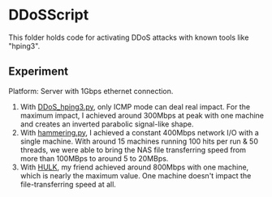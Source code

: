 # DDoSScript

This folder holds code for activating DDoS attacks with known tools like "hping3".

## Experiment

Platform:
Server with 1Gbps ethernet connection.

1. With [DDoS_hping3.py](https://github.com/belongtothenight/CN_Code/blob/main/src/DDoSScript/DDoS_hping3.py), only ICMP mode can deal real impact. For the maximum impact, I achieved around 300Mbps at peak with one machine and creates an inverted parabolic signal-like shape.
2. With [hammering.py](https://github.com/depascaldc/DoS-Tool/blob/master/hammering.py), I achieved a constant 400Mbps network I/O with a single machine. With around 15 machines running 100 hits per run & 50 threads, we were able to bring the NAS file transferring speed from more than 100MBps to around 5 to 20MBps.
3. With [HULK](https://github.com/R3DHULK/HULK), my friend achieved around 800Mbps with one machine, which is nearly the maximum value. One machine doesn't impact the file-transferring speed at all.
